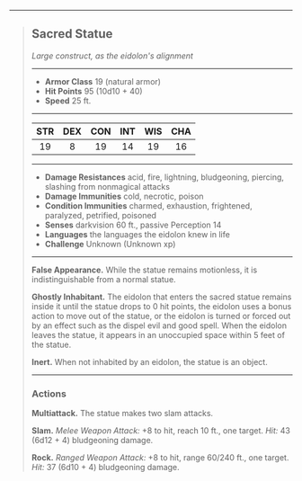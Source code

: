 ***
> ## Sacred Statue
> *Large construct, as the eidolon's alignment*
> 
> ***
> 
> - **Armor Class** 19 (natural armor)
> - **Hit Points** 95 (10d10 + 40)
> - **Speed** 25 ft.
> 
> ***
> 
> |STR|DEX|CON|INT|WIS|CHA|
> |:---:|:---:|:---:|:---:|:---:|:---:|
> |19|8|19|14|19|16|
> 
> ***
> 
> - **Damage Resistances** acid, fire, lightning, bludgeoning, piercing, slashing from nonmagical attacks
> - **Damage Immunities** cold, necrotic, poison
> - **Condition Immunities** charmed, exhaustion, frightened, paralyzed, petrified, poisoned
> - **Senses** darkvision 60 ft., passive Perception 14
> - **Languages** the languages the eidolon knew in life
> - **Challenge** Unknown (Unknown xp)
> 
> ***
> 
> **False Appearance.** While the statue remains motionless, it is indistinguishable from a normal statue.
> 
> **Ghostly Inhabitant.** The eidolon that enters the sacred statue remains inside it until the statue drops to 0 hit points, the eidolon uses a bonus action to move out of the statue, or the eidolon is turned or forced out by an effect such as the dispel evil and good spell. When the eidolon leaves the statue, it appears in an unoccupied space within 5 feet of the statue.
> 
> **Inert.** When not inhabited by an eidolon, the statue is an object.
> 
> ***
> 
> ### Actions
> **Multiattack.** The statue makes two slam attacks.
> 
> **Slam.** *Melee Weapon Attack:* +8 to hit, reach 10 ft., one target. *Hit:* 43 (6d12 + 4) bludgeoning damage.
> 
> **Rock.** *Ranged Weapon Attack:* +8 to hit, range 60/240 ft., one target. *Hit:* 37 (6d10 + 4) bludgeoning damage.